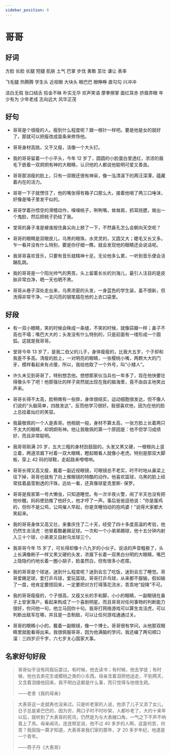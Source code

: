 ```yaml
---
sidebar_position: 6
---
```


# 哥哥

## 好词

方脸 长脸 长腿 短腿 肌肤 土气 巴掌 步伐 勇敢 茁壮 谦让 表率

飞毛腿 热腾腾 学生头 近视眼 大块头 眼巴巴 眼睁睁 直勾勾 兴冲冲

洁白无瑕 张口结舌 拾金不昧 朴实无华 欢声笑语 摩拳擦掌 面红耳赤 挤眉弄眼
年少有为 少年老成 志向远大 风华正茂

## 好句

- 哥哥是个很瘦的人。瘦到什么程度呢？跟一根针一样吧。要是他是女的就好了，那就可以把瘦改成苗条来修饰他。

- 哥哥身材高挑，又干又瘦，活像一个大头钉。

- 我的哥哥留着一个小平头，今年 12 岁了，圆圆的小脸蛋白里透红，浓浓的眉毛下嵌着一双炯炯有神的大眼睛，认识他的人都说他聪明可爱又善良。

- 哥哥那消瘦的脸上，只有一双眼还很有神采，像一泓清溪下的两汪深潭，蕴藏着内在的活力。

- 哥哥一下子就愣住了，他的嘴张得有箱子口那么大，接着他咽了两三口唾沫，好像是嗓子里发干似的。

- 哥哥学着孙悟空的滑稽动作，嗅嗅桃子，咧咧嘴，耸耸肩，抓耳挠腮，做出一个鬼脸，然后把桃子扔给了我。

- 堂哥的鼻子准是被谁按住鼻尖向上掀了一下，不然鼻孔怎么会朝向天空呢？

- 哥哥的眼睛是双眼皮儿，乌黑的眼珠，水灵灵的，又圆又大；睫毛又长又多。乍一看并没有什么特别，要是你仔细一瞧，就会发现他的眼睛还会说话呢。

- 我哥哥喜欢音乐，只要有音乐就精神十足。无论他多么累，一听到音乐便会活蹦乱跳。

- 我的哥哥是一个阳光帅气的男孩，头上留着长长的刘海儿，最引人注目的是皮肤非常白净，晒一天也晒不黑。

- 哥哥从巷子深处走出来，乌黑浓密的头发，一身蓝色的学生装，虽不很新，但洗得非常干净，一支闪亮的钢笔插在他的上衣口袋里。

## 好段

- 有一双小眼睛，笑的时候会眯成一条缝，不笑的时候，就像蒜瓣一样；鼻子不高也不塌；嘴巴大大的；头发没有什么特别的，只是前面有一缕形成一个圆弧。这就是我哥哥。

- 堂哥今年 13 岁了，是我二伯父的儿子，身体瘦瘦的，比我大五岁，个子却和我差不多高。清瘦的脸上，一对明亮的眼睛，一张樱桃小嘴，两颗大大的门牙，模样看起来有点傻，所以，我给他取了一个外号，叫“小矮人”。

- 许久未见到哥哥了，特别想念他。想想那家伙当兵也一年多了，现在他快要壮得像头牛了吧！他那强壮的样子突然就出现在我的脑海里，竟不由自主地笑出声来。

- 哥哥长得不太高，脸稍微有一些胖，身体很结实，运动细胞很发达，但不像人们说的“头脑简单，四肢发达”，反而他学习很好。我很喜欢他，因为在他的脸上总挂着灿烂的笑容。

- 我最敬佩的一个人是表哥。他相貌一般，身材不算太高，一张方脸上长着两只不太大的眼睛，却炯炯有神。他让我敬佩的第一个原因是：他不但学习成绩好，而且非常聪明。

- 我哥哥刚满 20 岁，五大三粗的身材劲鼓鼓的。头发又黑又硬，一根根向上竖立着，两道浓眉下衬着一双大眼睛，瞪起眼看人就像小老虎。特别是那双大脚板，穿上 42 码的球鞋，走起路来噔噔响。

- 哥哥长得又高又瘦，戴着一副近视眼镜，可眼镜总不老实，时不时地从鼻梁上往下掉，哥哥也就有了向上推眼镜的特酷的动作。他喜欢篮球，乌黑的脸上经常挂着晶莹剔透的汗珠，远处一看，还真像球星克里斯- 保罗。

- 哥哥是我家第一号大懒虫，只知道睡觉。有一次半夜火警，闹了半天也没有把他吵醒。妈妈使劲推了他好久，他才哼了一声。事后爸爸逗他说：“你是属鸡的，但你不是公鸡，公鸡催人早起，你是贪睡怕动的抱鸡婆！”说得大家都大笑起来。

- 我的哥哥身体又高又壮，来重庆住了二十天，经受了四十多度高温的考验，他仍然生龙活虎：他冒着酷暑踢足球。一次和一个小弟弟踢球，他十五分钟内射入三十个球，小弟弟又自射乌龙球三个。

- 我哥哥今年 15 岁了，可长得却像十八九岁的小伙子。说话的声音粗极了，头上长满像刷子一样又黑又硬的头发，浓眉下长着一双黑白分明的大眼睛，嘴巴上隐隐约约地长着一圈小胡子，脸虽然白，但有很多小疙瘩。

- 我的哥哥是个球迷，迷到什么程度呢？迷到会忘了吃饭，迷到会忘了睡觉。哥哥爱踢足球，爱打乒乓球，爱玩篮球。哥哥打乒乓球，从来都不服输，假如输了一盘，他肯定要捞回来，一定要把对方打得落花流水，乖乖地“投降”不可。

- 我的哥哥瘦瘦的，个子很高，又瘦又长的手和脚，小小的眼睛，一副眼镜在鼻子上安家落户，看起来构成了一个喜剧明星。而且哥哥对任何事物的判断能力很好，你问他一句，他立马回你十句。我哥打网络游戏可以算生龙活虎，可以判断出敌军在哪，并且是一击制敌，可以让任何游戏通通过关。

- 哥哥的眼睛小小的，戴着一副眼镜，像一个博士。哥哥很有学问，从他那双眼睛里就能看得出来。我很佩服哥哥，因为他满脑的学问，我还编了两句顺口溜：三四岁识千字，六七岁关心国家大事。

## 名家好句好段

> 哥哥似乎没有同我玩耍过。有时候，他去读书；有时候，他去学徒；有时候，他也去卖花生或樱桃之类的小东西。母亲含着泪把他送走，不到两天，又含着泪接他回来。我不明白这都是什么事，而只觉得与他很生疏。
>
> ——老舍《我的母亲》

> 大表哥这一走就再也没来过。只是听老家的人说，他添了儿子又添了女儿，日子总是紧巴巴的，因为穷，两口子时不时吵架，人都吵老了。大约十来年以后，就听到了大表哥的死讯，仍然是为与大表嫂口角，一气之下不声不响竟上了吊。母亲闻讯，连连顿足说，他不过 40 多岁的人啊，这是何苦，何苦？我屈指一算才知道，大表哥来我们家的那年，才 20 多岁年纪，地道是一个青年。
>
> ——蒋子丹《大表哥》
